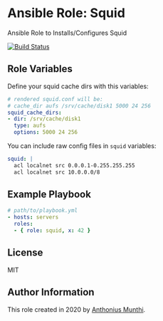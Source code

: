 Ansible Role: Squid
=========
Ansible Role to Installs/Configures Squid

[![Build Status](https://travis-ci.com/kilip/ansible-role-squid.svg?branch=master)](https://travis-ci.com/kilip/ansible-role-squid)

Role Variables
--------------

Define your squid cache dirs with this variables:
```yaml
# rendered squid.conf will be:
# cache_dir aufs /srv/cache/disk1 5000 24 256
squid_cache_dirs:
- dir: /srv/cache/disk1
  type: aufs
  options: 5000 24 256
```

You can include raw config files in ```squid``` variables:
```yaml
squid: |
  acl localnet src 0.0.0.1-0.255.255.255
  acl localnet src 10.0.0.0/8
```

Example Playbook
----------------
```yaml
# path/to/playbook.yml
- hosts: servers
  roles:
  - { role: squid, x: 42 }
```

License
-------
MIT

Author Information
------------------
This role created in 2020 by [Anthonius Munthi](https://itstoni.com).
